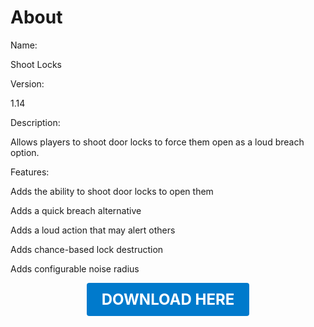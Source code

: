 # About

Name:

Shoot Locks

Version:

1.14

Description:

Allows players to shoot door locks to force them open as a loud breach option.

Features:

Adds the ability to shoot door locks to open them

Adds a quick breach alternative

Adds a loud action that may alert others

Adds chance-based lock destruction

Adds configurable noise radius

<p align="center"><a href="https://github.com/LiliaFramework/Modules/raw/refs/heads/gh-pages/shootlock.zip" style="display:inline-block;padding:12px 24px;font-size:1.5rem;font-weight:bold;text-decoration:none;color:#fff;background-color:var(--md-primary-fg-color,#007acc);border-radius:4px;">DOWNLOAD HERE</a></p>